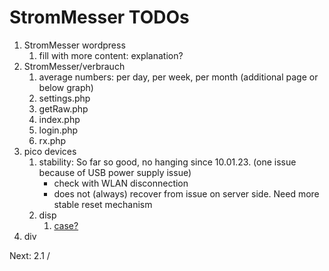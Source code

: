 # StromMesser TODOs

1. StromMesser wordpress
   1. fill with more content: explanation?
2. StromMesser/verbrauch
   1. average numbers: per day, per week, per month (additional page or below graph)  
   1. settings.php
   1. getRaw.php
   1. index.php
   1. login.php
   1. rx.php
3. pico devices
   1. stability: So far so good, no hanging since 10.01.23. (one issue because of USB power supply issue)
      * check with WLAN disconnection
      * does not (always) recover from issue on server side. Need more stable reset mechanism
   1. disp
      1. [case?](https://www.thingiverse.com/thing:4767008)
4. div


Next:  2.1 /
